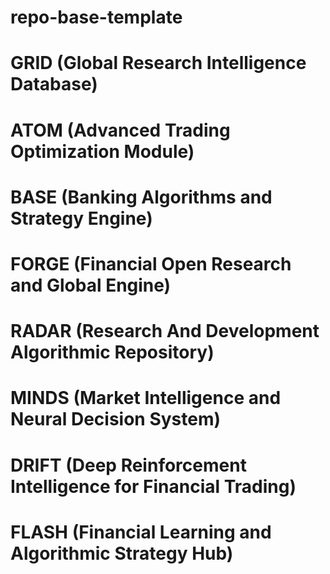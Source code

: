 # repo-base-template

# GRID (Global Research Intelligence Database)
# ATOM (Advanced Trading Optimization Module)
# BASE (Banking Algorithms and Strategy Engine)
# FORGE (Financial Open Research and Global Engine)
# RADAR (Research And Development Algorithmic Repository)
# MINDS (Market Intelligence and Neural Decision System)
# DRIFT (Deep Reinforcement Intelligence for Financial Trading)
# FLASH (Financial Learning and Algorithmic Strategy Hub)
